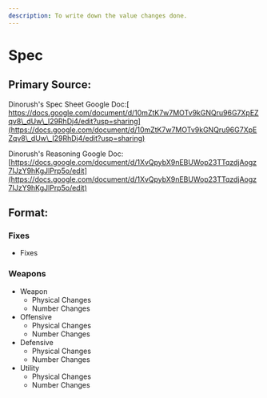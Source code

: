 ```yaml
---
description: To write down the value changes done.
---
```


# Spec

## Primary Source:

Dinorush's Spec Sheet Google Doc:[ https://docs.google.com/document/d/10mZtK7w7MOTv9kGNQru96G7XpEZqv8\_dUw\_I29RhDj4/edit?usp=sharing](https://docs.google.com/document/d/10mZtK7w7MOTv9kGNQru96G7XpEZqv8\_dUw\_I29RhDj4/edit?usp=sharing)

Dinorush's Reasoning Google Doc: [https://docs.google.com/document/d/1XvQpybX9nEBUWop23TTqzdjAogz7IJzY9hKgJlPrp5o/edit](https://docs.google.com/document/d/1XvQpybX9nEBUWop23TTqzdjAogz7IJzY9hKgJlPrp5o/edit)

## Format:

### Fixes

* Fixes

### Weapons

* Weapon&#x20;
  * Physical Changes
  * Number Changes
* Offensive&#x20;
  * Physical Changes
  * Number Changes
* Defensive
  * Physical Changes
  * Number Changes
* Utility
  * Physical Changes
  * Number Changes
